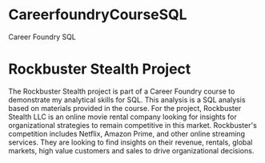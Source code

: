 # CareerfoundryCourseSQL
Career Foundry SQL
# Rockbuster Stealth Project
The Rockbuster Stealth project is part of a Career Foundry course to demonstrate my analytical skills for SQL.  This analysis is a SQL analysis based on materials provided in the course.  For the project, Rockbuster Stealth LLC is an online movie rental company looking for insights for organizational strategies to remain competitive in this market. Rockbuster's competition includes Netflix, Amazon Prime, and other online streaming services.  They are looking to find insights on their revenue, rentals, global markets, high value customers and sales to drive organizational decisions.
